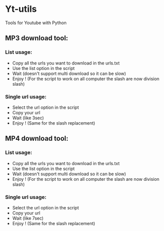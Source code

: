 # Yt-utils
Tools for Youtube with Python

## MP3 download tool:

### List usage:
- Copy all the urls you want to download in the urls.txt
- Use the list option in the script
- Wait (doesn't support multi download so it can be slow)
- Enjoy ! (For the script to work on all computer the slash are now division slash)

### Single url usage:
- Select the url option in the script
- Copy your url
- Wait (like 3sec)
- Enjoy ! (Same for the slash replacement)

## MP4 download tool:

### List usage:
- Copy all the urls you want to download in the urls.txt
- Use the list option in the script
- Wait (doesn't support multi download so it can be slow)
- Enjoy ! (For the script to work on all computer the slash are now division slash)

### Single url usage:
- Select the url option in the script
- Copy your url
- Wait (like 7sec)
- Enjoy ! (Same for the slash replacement)
